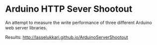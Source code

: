 # Arduino HTTP Sever Shootout
An attempt to measure the write performance of three different Arduino web server libraries.

Results: http://lasselukkari.github.io/ArduinoServerShootout
